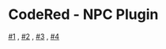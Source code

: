# CodeRed - NPC Plugin
[#1](https://youtu.be/qBOpTJtWogI) , [#2](https://youtu.be/E3eqSZQx5GY) , [#3](https://youtu.be/Ema8_qxQAXM) , [#4](https://youtu.be/pjqaCMweydw)
